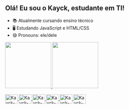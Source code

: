 ## Olá! Eu sou o Kayck, estudante em TI!

- 📚 Atualmente cursando ensino técnico
- 🖥️ Estudando JavaScript e HTML/CSS
- 😄 Pronouns: ele/dele

<div>
  <a href="https://github.com/KayckTH0">
  <img height="148em" src="https://github-readme-stats.vercel.app/api?username=KayckTH0&show_icons=true&theme=dracula&include_all_commits=true&count_private=true"/>
  <img height="148em" src="https://github-readme-stats.vercel.app/api/top-langs/?username=KayckTH0&layout=compact&langs_count=16&theme=dracula"/>
</div>

<div style="display: inline_block"><br>
	<img align="center" alt="Kayck-Js" height="30" width="40" src="https://cdn.jsdelivr.net/gh/devicons/devicon/icons/javascript/javascript-plain.svg">
  <img align="center" alt="Kayck-CSHARP" height="30" width="40" src="https://cdn.jsdelivr.net/gh/devicons/devicon/icons/csharp/csharp-original.svg">
  <img align="center" alt="Kayck-HTML" height="30" width="40" src="https://cdn.jsdelivr.net/gh/devicons/devicon/icons/css3/css3-original.svg">
  <img align="center" alt="Kayck-CSS" height="30" width="40" src="https://cdn.jsdelivr.net/gh/devicons/devicon/icons/html5/html5-original.svg">   
  <img align="center" alt="Kayck-SQL" height="30" width="40" src="https://cdn.jsdelivr.net/gh/devicons/devicon/icons/mysql/mysql-original.svg">
  <img align="center" alt="Kayck-Java" height="30" width="40" src="https://cdn.jsdelivr.net/gh/devicons/devicon/icons/java/java-original.svg">
</div>
          
##


            
          
            
